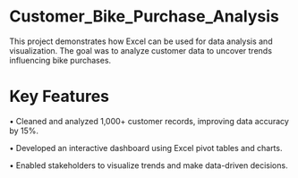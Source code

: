 # Customer_Bike_Purchase_Analysis
This project demonstrates how Excel can be used for data analysis and visualization. The goal was to analyze customer data to uncover trends influencing bike purchases.
# Key Features
•	Cleaned and analyzed 1,000+ customer records, improving data accuracy by 15%.

•	Developed an interactive dashboard using Excel pivot tables and charts.

•	Enabled stakeholders to visualize trends and make data-driven decisions.
